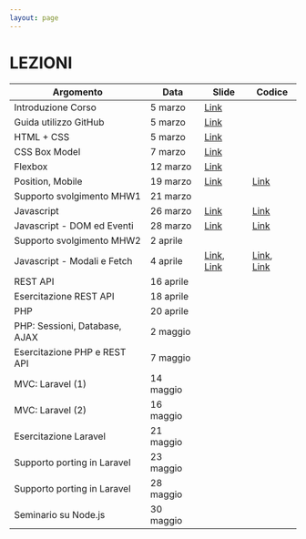 ```yaml
---
layout: page
---
```


# LEZIONI

| Argomento                        | Data           | Slide                          | Codice      |
|----------------------------------|----------------|-------------------------------  |-------------|
| Introduzione Corso               | 5 marzo    | [Link](https://studentiunict-my.sharepoint.com/:b:/g/personal/simone_palazzo_unict_it/EVvIyPTRVFVBoy8bc32baCABl76d-xDbMP9Xu1QJKODYTQ?e=t81JgY) |
| Guida utilizzo GitHub            | 5 marzo    | [Link](https://studentiunict-my.sharepoint.com/:b:/g/personal/simone_palazzo_unict_it/Ebk9dIBfuIxAsu6WzJkhRmQBp2giA1UEfkGlc_kPHYgkYA?e=9whYlp) |
| HTML + CSS                       | 5 marzo    | [Link](https://studentiunict-my.sharepoint.com/:b:/g/personal/simone_palazzo_unict_it/EanQ9JvHnv1MpddhfYUIUXYBwbLLEcz4rzEE-8e3ZXFlPw?e=52Us3g) |
| CSS Box Model                    | 7 marzo  | [Link](https://studentiunict-my.sharepoint.com/:b:/g/personal/simone_palazzo_unict_it/EQFCKzKsighAlz_aq_qid8EBx1IiaiQU-h_Oi4JgYt9FVw?e=6UrfMf) |
| Flexbox                          | 12 marzo  | [Link](https://studentiunict-my.sharepoint.com/:b:/g/personal/simone_palazzo_unict_it/ES5DWtVJ61dHjcBTEWORPjcB45ImkKCywmatqCCGVVPPeQ?e=eG8gGv) |
| Position, Mobile                 | 19 marzo  | [Link](https://studentiunict-my.sharepoint.com/:b:/g/personal/simone_palazzo_unict_it/ETgFhTaxlrVBtfLS-5DvHNIBqWxiNKd8Qmr-m-kfOGzpvA?e=IhwOg5) | [Link](https://studentiunict-my.sharepoint.com/:u:/g/personal/simone_palazzo_unict_it/EWGhlvWtRNFElj_Jwj-_PmAB0ctegtli6tdnCNjGKyEeYA?e=IUj75F) |
| Supporto svolgimento MHW1        | 21 marzo  | 
| Javascript                       | 26 marzo  | [Link](https://studentiunict-my.sharepoint.com/:b:/g/personal/simone_palazzo_unict_it/ERFvZLCdFMpGg_h0ZFfnZxoBR6_4SMqJJJhNG64cyYn7BQ?e=5PnaLz) | [Link](https://studentiunict-my.sharepoint.com/:u:/g/personal/simone_palazzo_unict_it/ET9rqNlqW1BBlV2zcCxJH9gBFyU3EiCEYORzkF5F2RgzXg?e=rAyusg) |
| Javascript - DOM ed Eventi       | 28 marzo  | [Link](https://studentiunict-my.sharepoint.com/:b:/g/personal/simone_palazzo_unict_it/EQn-zWNrrYhCqvkZkfaYWswBHAmh1UvUeg6dT0_8vlkSCg?e=sxIfjN) | [Link](https://studentiunict-my.sharepoint.com/:u:/g/personal/simone_palazzo_unict_it/ETRPrP_-SaJLoaCWQs2rEzcBAzCRLbWv2Q1i7KPGRfNZ0A?e=uWQy2s) |
| Supporto svolgimento MHW2        | 2 aprile  |
| Javascript - Modali e Fetch      | 4 aprile  | [Link](https://studentiunict-my.sharepoint.com/:b:/g/personal/simone_palazzo_unict_it/EQ0p_V0eW7tKjkPJvxTlpFYBILj0kE-q6rCOqE0HHbYHgw?e=PUVyhW), [Link](https://studentiunict-my.sharepoint.com/:b:/g/personal/simone_palazzo_unict_it/EaNC44NmmIlFl9v-6B3EN3oB3kFDisIMfOKL0vWMS36Wbw?e=r55tXR) | [Link](https://studentiunict-my.sharepoint.com/:u:/g/personal/simone_palazzo_unict_it/ET8Z1j7rPrRHkGF8XOXU_b8B5gVlTuTeT5W14923CLU0EA?e=NGj1iR), [Link](https://studentiunict-my.sharepoint.com/:u:/g/personal/simone_palazzo_unict_it/EeQcREyleGlNip7ctSa2uzABmxR3IM7iOHWE_BUniVL6ZA?e=YnKhA9) |
| REST API                         | 16 aprile  |
| Esercitazione REST API           | 18 aprile  |
| PHP                              | 20 aprile  |
| PHP: Sessioni, Database, AJAX    | 2 maggio  |
| Esercitazione PHP e REST API     | 7 maggio  |
| MVC: Laravel (1)                 | 14 maggio  |
| MVC: Laravel (2)                 | 16 maggio  |
| Esercitazione Laravel            | 21 maggio  |
| Supporto porting in Laravel      | 23 maggio |
| Supporto porting in Laravel      | 28 maggio |
| Seminario su Node.js             | 30 maggio  |
